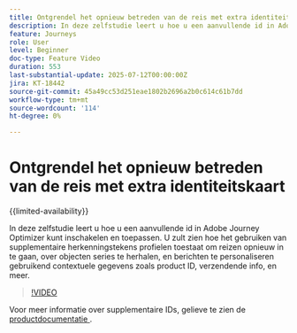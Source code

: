 ```yaml
---
title: Ontgrendel het opnieuw betreden van de reis met extra identiteitskaart
description: In deze zelfstudie leert u hoe u een aanvullende id in Adobe Journey Optimizer kunt inschakelen en toepassen. U zult zien hoe het gebruiken van supplementaire herkenningstekens profielen toestaat om reizen opnieuw in te gaan, over objecten series te herhalen, en berichten te personaliseren gebruikend contextuele gegevens zoals product ID, verzendende info, en meer.
feature: Journeys
role: User
level: Beginner
doc-type: Feature Video
duration: 553
last-substantial-update: 2025-07-12T00:00:00Z
jira: KT-18442
source-git-commit: 45a49cc53d251eae1802b2696a2b0c614c61b7dd
workflow-type: tm+mt
source-wordcount: '114'
ht-degree: 0%

---
```



# Ontgrendel het opnieuw betreden van de reis met extra identiteitskaart

{{limited-availability}}

In deze zelfstudie leert u hoe u een aanvullende id in Adobe Journey Optimizer kunt inschakelen en toepassen. U zult zien hoe het gebruiken van supplementaire herkenningstekens profielen toestaat om reizen opnieuw in te gaan, over objecten series te herhalen, en berichten te personaliseren gebruikend contextuele gegevens zoals product ID, verzendende info, en meer.

>[!VIDEO](https://video.tv.adobe.com/v/3464792/?learn=on&enablevpops)

Voor meer informatie over supplementaire IDs, gelieve te zien de [ productdocumentatie ](https://experienceleague.adobe.com/nl/docs/journey-optimizer/using/orchestrate-journeys/manage-journey/supplemental-identifier).
